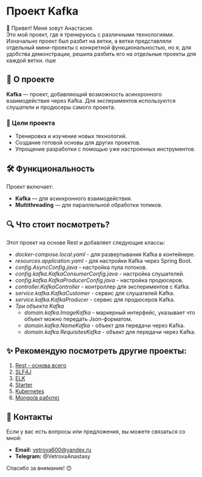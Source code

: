 # Проект Kafka

👋 Привет! Меня зовут Анастасия.  
Это мой проект, где я тренируюсь с различными технологиями.
Изначально проект был разбит на ветки, а ветки представляли отдельный мини-проекты с конкретной функциональностью, но я, для удобства демонстрации, решила разбить его на отдельные проекты для каждой ветки.
пше 

## 🌟 О проекте
**Kafka** — проект, добавляющий возможность асинхронного взаимодействия через Kafka. Для экспериментов используются слушатели и продюсеры самого проекта.

### 🎯 Цели проекта
- Тренировка и изучение новых технологий.
- Создание готовой основы для других проектов.
- Упрощение разработки с помощью уже настроенных инструментов.

## 🛠️ Функциональность
Проект включает:
- **Kafka** — для асинхронного взаимодействия.
- **Multithreading** — для параллельной обработки топиков.

## 🔍 Что стоит посмотреть?

Этот проект на основе Rest и добавляет следующие классы:

- *docker-compose.local.yaml* - для развертывания Kafka в контейнере.
- *resources.application.yaml* - для настройки Kafka через Spring Boot.
- *config.AsyncConfig.java* - настройка пула потоков.
- *config.kafka.KafkaConsumerConfig.java* - настройка слушателей.
- *config.kafka.KafkaProducerConfig.java* - настройка продюсеров.
- *controller.KafkaController* - контроллер для экспериментов с Kafka.
- *service.kafka.KafkaCustomer* - сервис для слушателей Kafka.
- *service.kafka.KafkaProducer* - сервис для продюсеров Kafka.
- *Три объекта Kafka* 
  - *domain.kafka.ImageKafka* - маркерный интерфейс, указывает что объект можно передать Json-форматом.
  - *domain.kafka.NameKafka* - объект для передачи через Kafka.
  - *domain.kafka.RequisitesKafka* - объект для передачи через Kafka.

## ✨ Рекомендую посмотреть другие проекты:
1. [Rest - основа всего](https://github.com/AnastasiyaVetrova/Rest)
2. [SLF4J](https://github.com/AnastasiyaVetrova/SLF4J)
3. [ELK](https://github.com/AnastasiyaVetrova/ELK)
4. [Starter](https://github.com/AnastasiyaVetrova/Starter)
5. [Kubernetes](https://github.com/AnastasiyaVetrova/Kubernetes)
6. [Mongo(в работе)](https://github.com/AnastasiyaVetrova/Mongo)

## 🤝 Контакты
Если у вас есть вопросы или предложения, вы можете связаться со мной:
- **Email:** vetrova600@yandex.ru
- **Telegram:** @VetrovaAnastasy

Спасибо за внимание! 😊
